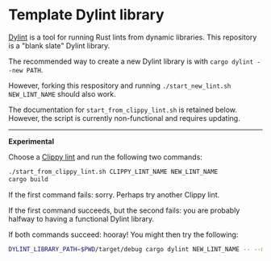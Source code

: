 # Template Dylint library

[Dylint](https://github.com/trailofbits/dylint) is a tool for running Rust lints from dynamic libraries. This repository is a "blank slate" Dylint library.

The recommended way to create a new Dylint library is with `cargo dylint --new PATH`.

However, forking this respository and running `./start_new_lint.sh NEW_LINT_NAME` should also work.

The documentation for `start_from_clippy_lint.sh` is retained below. However, the script is currently non-functional and requires updating.

---

**Experimental**

Choose a [Clippy lint](https://rust-lang.github.io/rust-clippy/master/) and run the following two commands:

```sh
./start_from_clippy_lint.sh CLIPPY_LINT_NAME NEW_LINT_NAME
cargo build
```

If the first command fails: sorry. Perhaps try another Clippy lint.

If the first command succeeds, but the second fails: you are probably halfway to having a functional Dylint library.

If both commands succeed: hooray! You might then try the following:

```sh
DYLINT_LIBRARY_PATH=$PWD/target/debug cargo dylint NEW_LINT_NAME -- --manifest-path=PATH_TO_OTHER_PACKAGES_MANIFEST
```
